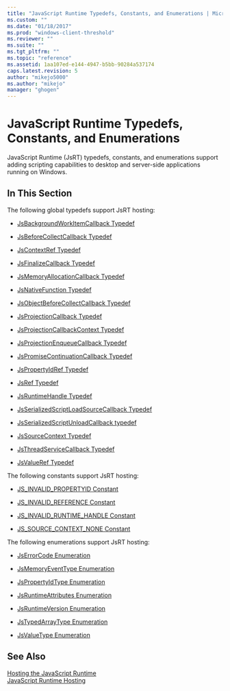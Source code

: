 ```yaml
---
title: "JavaScript Runtime Typedefs, Constants, and Enumerations | Microsoft Docs"
ms.custom: ""
ms.date: "01/18/2017"
ms.prod: "windows-client-threshold"
ms.reviewer: ""
ms.suite: ""
ms.tgt_pltfrm: ""
ms.topic: "reference"
ms.assetid: 1aa107ed-e144-4947-b5bb-90284a537174
caps.latest.revision: 5
author: "mikejo5000"
ms.author: "mikejo"
manager: "ghogen"
---
```

# JavaScript Runtime Typedefs, Constants, and Enumerations
JavaScript Runtime (JsRT) typedefs, constants, and enumerations support adding scripting capabilities to desktop and server-side applications running on Windows.  
  
## In This Section  
 The following global typedefs support JsRT hosting:  
  
-   [JsBackgroundWorkItemCallback Typedef](../chakra-hosting/jsbackgroundworkitemcallback-typedef.md)  
  
-   [JsBeforeCollectCallback Typedef](../chakra-hosting/jsbeforecollectcallback-typedef.md)  
  
-   [JsContextRef Typedef](../chakra-hosting/jscontextref-typedef.md)  
  
-   [JsFinalizeCallback Typedef](../chakra-hosting/jsfinalizecallback-typedef.md)  
  
-   [JsMemoryAllocationCallback Typedef](../chakra-hosting/jsmemoryallocationcallback-typedef.md)  
  
-   [JsNativeFunction Typedef](../chakra-hosting/jsnativefunction-typedef.md)  
  
-   [JsObjectBeforeCollectCallback Typedef](../chakra-hosting/jsobjectbeforecollectcallback-typedef.md)  
  
-   [JsProjectionCallback Typedef](../chakra-hosting/jsprojectioncallback-typedef.md)  
  
-   [JsProjectionCallbackContext Typedef](../chakra-hosting/jsprojectioncallbackcontext-typedef.md)  
  
-   [JsProjectionEnqueueCallback Typedef](../chakra-hosting/jsprojectionenqueuecallback-typedef.md)  
  
-   [JsPromiseContinuationCallback Typedef](../chakra-hosting/jspromisecontinuationcallback-typedef.md)  
  
-   [JsPropertyIdRef Typedef](../chakra-hosting/jspropertyidref-typedef.md)  
  
-   [JsRef Typedef](../chakra-hosting/jsref-typedef.md)  
  
-   [JsRuntimeHandle Typedef](../chakra-hosting/jsruntimehandle-typedef.md)  
  
-   [JsSerializedScriptLoadSourceCallback Typedef](../chakra-hosting/jsserializedscriptloadsourcecallback-typedef.md)  
  
-   [JsSerializedScriptUnloadCallback typedef](../chakra-hosting/jsserializedscriptunloadcallback-typedef.md)  
  
-   [JsSourceContext Typedef](../chakra-hosting/jssourcecontext-typedef.md)  
  
-   [JsThreadServiceCallback Typedef](../chakra-hosting/jsthreadservicecallback-typedef.md)  
  
-   [JsValueRef Typedef](../chakra-hosting/jsvalueref-typedef.md)  
  
 The following constants support JsRT hosting:  
  
-   [JS_INVALID_PROPERTYID Constant](../chakra-hosting/js-invalid-propertyid-constant.md)  
  
-   [JS_INVALID_REFERENCE Constant](../chakra-hosting/js-invalid-reference-constant.md)  
  
-   [JS_INVALID_RUNTIME_HANDLE Constant](../chakra-hosting/js-invalid-runtime-handle-constant.md)  
  
-   [JS_SOURCE_CONTEXT_NONE Constant](../chakra-hosting/js-source-context-none-constant.md)  
  
 The following enumerations support JsRT hosting:  
  
-   [JsErrorCode Enumeration](../chakra-hosting/jserrorcode-enumeration.md)  
  
-   [JsMemoryEventType Enumeration](../chakra-hosting/jsmemoryeventtype-enumeration.md)  
  
-   [JsPropertyIdType Enumeration](../chakra-hosting/jspropertyidtype-enumeration.md)  
  
-   [JsRuntimeAttributes Enumeration](../chakra-hosting/jsruntimeattributes-enumeration.md)  
  
-   [JsRuntimeVersion Enumeration](../chakra-hosting/jsruntimeversion-enumeration.md)  
  
-   [JsTypedArrayType Enumeration](../chakra-hosting/jstypedarraytype-enumeration.md)  
  
-   [JsValueType Enumeration](../chakra-hosting/jsvaluetype-enumeration.md)  
  
## See Also  
 [Hosting the JavaScript Runtime](../chakra-hosting/hosting-the-javascript-runtime.md)   
 [JavaScript Runtime Hosting](../chakra-hosting/javascript-runtime-hosting.md)